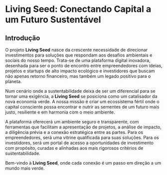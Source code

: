 # Living Seed: Conectando Capital a um Futuro Sustentável

## Introdução

O projeto **Living Seed** nasce da crescente necessidade de direcionar investimentos para soluções que respondam aos desafios ambientais e sociais do nosso tempo. Trata-se de uma plataforma digital inovadora, desenhada para ser o ponto de encontro entre empreendedores com ideias, projetos e startups de alto impacto ecológico e investidores que buscam não apenas retorno financeiro, mas também um legado positivo para o planeta.

Num cenário onde a sustentabilidade deixa de ser um diferencial para se tornar uma exigência, a **Living Seed** se posiciona como um catalisador da nova economia verde. A nossa missão é criar um ecossistema fértil onde o capital consciente possa encontrar e nutrir as sementes de um futuro mais justo, resiliente e em harmonia com o meio ambiente.

A plataforma oferecerá um ambiente seguro e transparente, com ferramentas que facilitam a apresentação de projetos, a análise de impacto, a diligência prévia e a conexão estratégica entre as partes. Para os empreendedores, será uma vitrine qualificada para suas soluções. Para os investidores, será um portal de acesso a oportunidades de investimento com propósito, curadas e alinhadas aos mais rigorosos critérios de sustentabilidade.

Bem-vindo à **Living Seed**, onde cada conexão é um passo em direção a um mundo mais verde.
